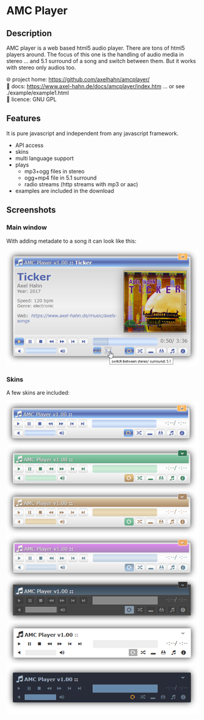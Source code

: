 # AMC Player

## Description 

AMC player is a web based html5 audio player.
There are tons of html5 players around. The focus of this one is the handling of audio media in stereo ... and 5.1 surround of a song and switch between them. But it works with stereo only audios too.

🌐 project home: <https://github.com/axelhahn/amcplayer/> \
📖 docs: <https://www.axel-hahn.de/docs/amcplayer/index.htm> ... or see ./example/example1.html \
📜 licence: GNU GPL

## Features 

It is pure javascript and independent from any javascript framework.

* API access
* skins
* multi language support
* plays 
  * mp3+ogg files in stereo
  * ogg+mp4 file in 5.1 surround
  * radio streams (http streams with mp3 or aac)
* examples are included in the download

## Screenshots 

### Main window

With adding metadate to a song it can look like this:

![Screenshot 1](./docs/images/01-amcplayer-aufio-with-songinfos.png)

### Skins

A few skins are included:

![Screenshot 2](./docs/images/02-amcplayer-in-different-skins.png)
